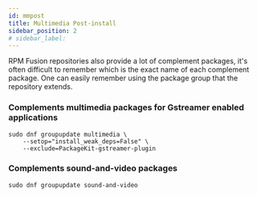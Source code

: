 ```yaml
---
id: mmpost
title: Multimedia Post-install
sidebar_position: 2
# sidebar_label: 
---
```



RPM Fusion repositories also provide a lot of complement packages, it's often difficult to remember which is the exact name of each complement package. One can easily remember using the package group that the repository extends.

### Complements multimedia packages for Gstreamer enabled applications

```shell
sudo dnf groupupdate multimedia \
    --setop="install_weak_deps=False" \
    --exclude=PackageKit-gstreamer-plugin
```

### Complements sound-and-video packages

```shell
sudo dnf groupupdate sound-and-video
```
